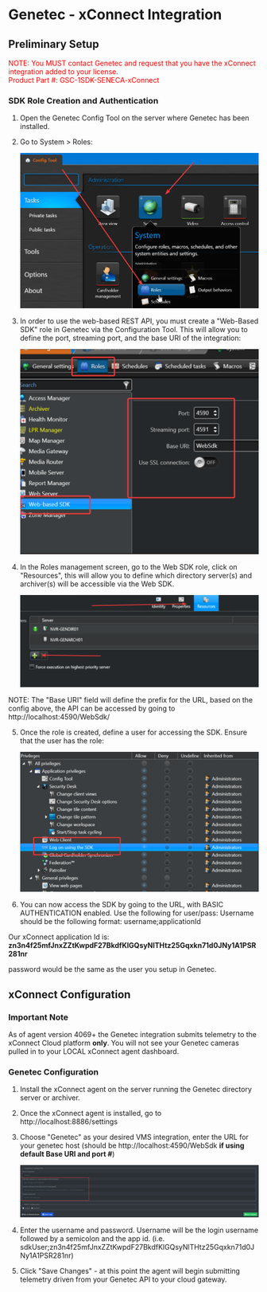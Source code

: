 # Genetec - xConnect Integration
## Preliminary Setup
<span style="color: red;">NOTE: You MUST contact Genetec and request that you have the xConnect integration added to your license. <br />
Product Part #: GSC-1SDK-SENECA-xConnect</span>

### SDK Role Creation and Authentication
1. Open the Genetec Config Tool on the server where Genetec has been installed. 

2. Go to System > Roles:

    ![image.png](images/genetec03.png)

3. In order to use the web-based REST API, you must create a "Web-Based SDK" role in Genetec via the Configuration Tool. This will allow you to define the port, streaming port, and the base URI of the integration: 

    ![image.png](images/genetec04.png)

4. In the Roles management screen, go to the Web SDK role, click on "Resources", this will allow you to define which directory server(s) and archiver(s) will be accessible via the Web SDK.

    ![image.png](images/genetec01.png)

NOTE: The "Base URI" field will define the prefix for the URL, based on the config above, the API can be accessed by going to http://localhost:4590/WebSdk/<endpoint>

5. Once the role is created, define a user for accessing the SDK. Ensure that the user has the role: 

    ![image.png](images/genetec05.png)

6. You can now access the SDK by going to the URL, with BASIC AUTHENTICATION enabled. Use the following for user/pass:
Username should be the following format:
username;applicationId

Our xConnect application Id is: **zn3n4f25mfJnxZZtKwpdF27BkdfKlGQsyNlTHtz25Gqxkn71d0JNy1A1PSR281nr**

password would be the same as the user you setup in Genetec.

## xConnect Configuration
### Important Note
As of agent version 4069+ the Genetec integration submits telemetry to the xConnect Cloud platform **only**. You will not see your Genetec cameras pulled in to your LOCAL xConnect agent dashboard.

### Genetec Configuration
1. Install the xConnect agent on the server running the Genetec directory server or archiver.

2. Once the xConnect agent is installed, go to http://localhost:8886/settings

3. Choose "Genetec" as your desired VMS integration, enter the URL for your genetec host (should be http://localhost:4590/WebSdk **if using default Base URI and port #**)

    ![image.png](images/genetec02.png)

4. Enter the username and password. Username will be the login username followed by a semicolon and the app id. (i.e. sdkUser;zn3n4f25mfJnxZZtKwpdF27BkdfKlGQsyNlTHtz25Gqxkn71d0JNy1A1PSR281nr)

5. Click "Save Changes" - at this point the agent will begin submitting telemetry driven from your Genetec API to your cloud gateway.